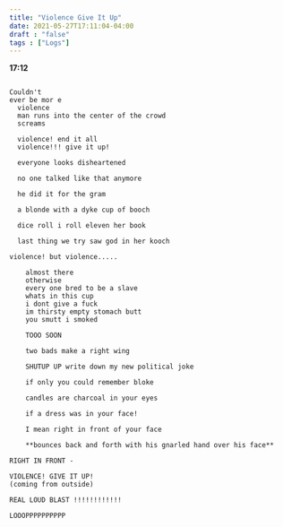 ```yaml
---
title: "Violence Give It Up"
date: 2021-05-27T17:11:04-04:00
draft : "false"
tags : ["Logs"]
---
```



**17:12**

```

Couldn't
ever be mor e
  violence
  man runs into the center of the crowd
  screams

  violence! end it all
  violence!!! give it up!

  everyone looks disheartened

  no one talked like that anymore

  he did it for the gram

  a blonde with a dyke cup of booch

  dice roll i roll eleven her book

  last thing we try saw god in her kooch

violence! but violence.....

    almost there
    otherwise
    every one bred to be a slave
    whats in this cup
    i dont give a fuck
    im thirsty empty stomach butt
    you smutt i smoked  

    TOOO SOON

    two bads make a right wing

    SHUTUP UP write down my new political joke

    if only you could remember bloke

    candles are charcoal in your eyes

    if a dress was in your face!

    I mean right in front of your face

    **bounces back and forth with his gnarled hand over his face**

RIGHT IN FRONT -

VIOLENCE! GIVE IT UP!
(coming from outside)

REAL LOUD BLAST !!!!!!!!!!!!

LOOOPPPPPPPPPP

```
<!--more-->


<!--

| Dailies        | Questions           | Answers  |
| ------------- |:-------------:| -----:|
| Read()      | *What did you read?* | X |
| Write()      | *What did you write?*      |   X |
| Create() | *What did you make?*      |    X |
| Exercise() | *Dance workout (or otherwise?)*      |    X |
| Audio() | *You recorded what:*      |    X |
| Video() | *You filmed what:*      |    X |
| Finish() | *You bounced what track:*      |    X |
| Live() | *You sang what live:*      |    X |
| Finish2() | *You made what visuals*      |    X |
| Phone() | *You called who:*      |    X |
| Share() | *Uploaded what to archive:*      |    X |
| PBD() | *You did what for PBD?*      |    X |
| Web() | *You did what to POLIW.AT?*      |    X |
| Love&Legacy() | *You did what for friends/fam?*      |    X |
| God() | *You're grateful for what?*      |    X |
<sub>v1.0</sub>

 -->
